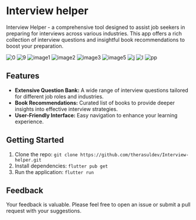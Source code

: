 
# Interview helper

Interview Helper - a comprehensive tool designed to assist job seekers in preparing for interviews across various industries. This app offers a rich collection of interview questions and insightful book recommendations to boost your preparation.

![0](https://github.com/therasuldev/Interview-helper/assets/74558294/2cb1a4d5-89f8-433b-b3a9-d2a054b5463a)
![9](https://github.com/therasuldev/Interview-helper/assets/74558294/1ebc81dd-c8a2-4ce2-976d-8bb565a70fd9)
![image1](https://github.com/therasuldev/Interview-helper/assets/74558294/ce94c9da-77e7-4e01-95f4-b56841a2872d)
![image2](https://github.com/therasuldev/Interview-helper/assets/74558294/23f605c3-3344-4f08-a876-0257810fbda6)
![image3](https://github.com/therasuldev/Interview-helper/assets/74558294/ff667cac-c904-4eeb-a932-afbad08fdad7)
![image5](https://github.com/therasuldev/Interview-helper/assets/74558294/9dcdab34-351c-438a-90a9-36ffaf5fddc5)
![j](https://github.com/therasuldev/Interview-helper/assets/74558294/e8aa4f91-b174-4efb-8c4c-4ca21a8e224d)
![l](https://github.com/therasuldev/Interview-helper/assets/74558294/37dd34aa-7479-4899-939d-4143a610b327)
![pp](https://github.com/therasuldev/Interview-helper/assets/74558294/57c3c09d-cebc-492f-b847-747f52b5baf9)


## Features

- **Extensive Question Bank:** A wide range of interview questions tailored for different job roles and industries.
- **Book Recommendations:** Curated list of books to provide deeper insights into effective interview strategies.
- **User-Friendly Interface:** Easy navigation to enhance your learning experience.

## Getting Started

1. Clone the repo: `git clone https://github.com/therasuldev/Interview-helper.git`
2. Install dependencies: `flutter pub get`
3. Run the application: `flutter run`

## Feedback

Your feedback is valuable. Please feel free to open an issue or submit a pull request with your suggestions.
